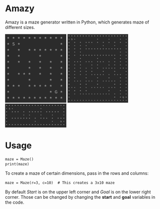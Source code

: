# Amazy
Amazy is a maze generator written in Python, which generates maze of different sizes.

<img src="images/5x5.PNG" width="200">  <img src="images/10x10.PNG" width="198">  <img src="images/3x10.PNG" width="200">

# Usage
```
maze = Maze()
print(maze)
```
To create a maze of certain dimensions, pass in the rows and columns:
```
maze = Maze(r=3, c=10)  # This creates a 3x10 maze
```

By default _Start_ is on the upper left corner and _Goal_ is on the lower right corner. Those can be changed by changing the **start** and **goal** variables in the code.
